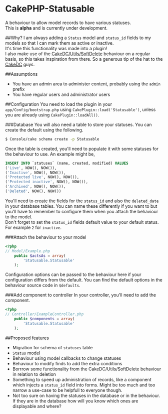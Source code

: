 CakePHP-Statusable
==================

A behaviour to allow model records to have various statuses.  
This is **alpha** and is currently under development.

##Why?
I am always adding a `Status` model and `status_id` fields to my models so that I can mark them as active or inactive.  
It's time this functionality was made into a plugin!  
I also make use of the [CakeDC/Utils/SoftDelete](https://github.com/CakeDC/utils/blob/master/Model/Behavior/SoftDeleteBehavior.php) behaviour on a regular basis, so this takes inspiration from there. So a generous tip of the hat to the [CakeDC](http://github.com/cakedc) guys.

##Assumptions
* You have an admin area to administer content, probably using the `admin` prefix
* You have regular users and administrator users

##Configuration
You need to load the plugin in your `app/Config/bootstrap.php` using `CakePlugin::load('Statusable')`, unless you are already using `CakePlugin::loadAll()`.

###Database
You will also need a table to store your statuses. You can create the default using the following.  
```bash
$ Console/cake schema create -p Statusable
```
Once the table is created, you'll need to populate it with some statuses for the behaviour to use. An example might be,
```sql
INSERT INTO `statuses` (name, created, modified) VALUES
('Live', NOW(), NOW()),
('Inactive', NOW(), NOW()),
('Protected live', NOW(), NOW()),
('Protected inactive', NOW(), NOW()),
('Archived', NOW(), NOW()),
('Deleted', NOW(), NOW())
```

You'll need to create the fields for the `status_id` and also the `deleted_date` in your database tables. You can name these differently if you want to but you'll have to remember to configure them when you attach the behaviour to the model.  
Don't forget to set the `status_id` fields default value to your default status. For example `2` for `inactive`.

###Attach the behaviour to your model
```php
<?php
// Model/Example.php
    public $actsAs = array(
        'Statusable.Statusable'
    );
```
Configuration options can be passed to the behaviour here if your configuration differs from the default. You can find the default options in the behaviour source code in `$defaults`.

###Add component to controller
In your controller, you'll need to add the component.
```php
<?php
// Controller/ExampleController.php
    public $components = array(
        'Statusable.Statusable'
    );
```

##Proposed features
* Migration for schema of `statuses` table
* `Status` model
* Behaviour using model callbacks to change statuses
* Behaviour to modify finds to add the extra conditions
* Borrrow some functionality from the CakeDC/Utils/SoftDelete behaviour in relation to deletion
* Something to speed up administration of records, like a component which injects a `status_id` field into forms. Might be too much and too narrow a use-case to be helpfull to everyone though.
* Not too sure on having the statuses in the database or in the behaviour. If they are in the database how will you know which ones are displayable and where?
